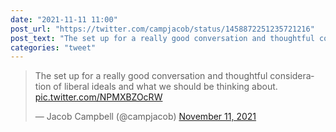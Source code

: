 ```yaml
---
date: "2021-11-11 11:00"
post_url: "https://twitter.com/campjacob/status/1458872251235721216"
post_text: "The set up for a really good conversation and thoughtful consideration of liberal ideals and what we should be thinking about. https://t.co/NPMXBZOcRW"
categories: "tweet"
---
```


<blockquote class="twitter-tweet"><p lang="en" dir="ltr">The set up for a really good conversation and thoughtful consideration of liberal ideals and what we should be thinking about. <a href="https://t.co/NPMXBZOcRW">pic.twitter.com/NPMXBZOcRW</a></p>&mdash; Jacob Campbell (@campjacob) <a href="https://twitter.com/campjacob/status/1458872251235721216?ref_src=twsrc%5Etfw">November 11, 2021</a></blockquote> <script async src="https://platform.twitter.com/widgets.js" charset="utf-8"></script> 
